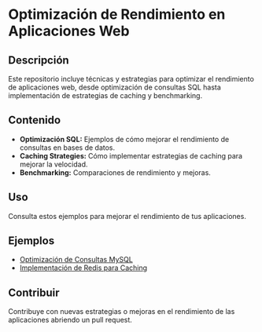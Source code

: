 # Optimización de Rendimiento en Aplicaciones Web

## Descripción
Este repositorio incluye técnicas y estrategias para optimizar el rendimiento de aplicaciones web, desde optimización de consultas SQL hasta implementación de estrategias de caching y benchmarking.

## Contenido
- **Optimización SQL:** Ejemplos de cómo mejorar el rendimiento de consultas en bases de datos.
- **Caching Strategies:** Cómo implementar estrategias de caching para mejorar la velocidad.
- **Benchmarking:** Comparaciones de rendimiento y mejoras.

## Uso
Consulta estos ejemplos para mejorar el rendimiento de tus aplicaciones.

## Ejemplos
- [Optimización de Consultas MySQL](./examples/mysql-query-optimization.md)
- [Implementación de Redis para Caching](./examples/redis-caching.md)

## Contribuir
Contribuye con nuevas estrategias o mejoras en el rendimiento de las aplicaciones abriendo un pull request.
